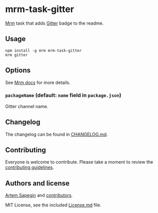 # mrm-task-gitter

[Mrm](https://github.com/sapegin/mrm) task that adds [Gitter](https://gitter.im/) badge to the readme.

## Usage

```
npm install -g mrm mrm-task-gitter
mrm gitter
```

## Options

See [Mrm docs](https://github.com/sapegin/mrm#usage) for more details.

### `packageName` (default: `name` field in `package.json`)

Gitter channel name.

## Changelog

The changelog can be found in [CHANGELOG.md](CHANGELOG.md).

## Contributing

Everyone is welcome to contribute. Please take a moment to review the [contributing guidelines](../../Contributing.md).

## Authors and license

[Artem Sapegin](https://sapegin.me) and [contributors](https://github.com/sapegin/mrm/graphs/contributors).

MIT License, see the included [License.md](License.md) file.
